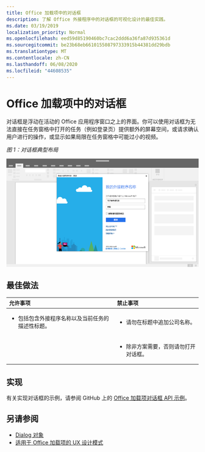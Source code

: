 ```yaml
---
title: Office 加载项中的对话框
description: 了解 Office 外接程序中的对话框的可视化设计的最佳实践。
ms.date: 03/19/2019
localization_priority: Normal
ms.openlocfilehash: eed59d85190460bc7cac2ddd6a36fa87d935361d
ms.sourcegitcommit: be23b68eb661015508797333915b44381dd29bdb
ms.translationtype: MT
ms.contentlocale: zh-CN
ms.lasthandoff: 06/08/2020
ms.locfileid: "44608535"
---
```

# <a name="dialog-boxes-in-office-add-ins"></a>Office 加载项中的对话框
 
对话框是浮动在活动的 Office 应用程序窗口之上的界面。你可以使用对话框为无法直接在任务窗格中打开的任务（例如登录页）提供额外的屏幕空间，或请求确认用户进行的操作，或显示如果局限在任务窗格中可能过小的视频。

*图 1：对话框典型布局*

![显示对话框典型布局的示例图像](../images/overview-with-app-dialog.png)

## <a name="best-practices"></a>最佳做法

|**允许事项**|**禁止事项**|
|:-----|:--------|
|<ul><li>包括包含外接程序名称以及当前任务的描述性标题。</li></ul>|<ul><li>请勿在标题中追加公司名称。</li></ul>|
||<ul><li>除非方案需要，否则请勿打开对话框。</li></ul>|

## <a name="implementation"></a>实现

有关实现对话框的示例，请参阅 GitHub 上的 [Office 加载项对话框 API 示例](https://github.com/OfficeDev/Office-Add-in-Dialog-API-Simple-Example)。

## <a name="see-also"></a>另请参阅 

- [Dialog 对象](/javascript/api/office/office.dialog)
- [适用于 Office 加载项的 UX 设计模式](../design/ux-design-pattern-templates.md)
